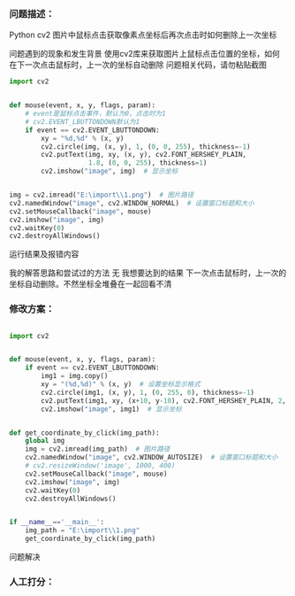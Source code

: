 ### 问题描述：
<p>Python cv2 图片中鼠标点击获取像素点坐标后再次点击时如何删除上一次坐标</p>
问题遇到的现象和发生背景
使用cv2库来获取图片上鼠标点击位置的坐标，如何在下一次点击鼠标时，上一次的坐标自动删除
问题相关代码，请勿粘贴截图

```python
import cv2


def mouse(event, x, y, flags, param):
    # event是鼠标点击事件，默认为0，点击时为1
    # cv2.EVENT_LBUTTONDOWN默认为1
    if event == cv2.EVENT_LBUTTONDOWN:
        xy = "%d,%d" % (x, y)
        cv2.circle(img, (x, y), 1, (0, 0, 255), thickness=-1)
        cv2.putText(img, xy, (x, y), cv2.FONT_HERSHEY_PLAIN,
                    1.8, (0, 0, 255), thickness=1)
        cv2.imshow("image", img)  # 显示坐标


img = cv2.imread("E:\import\\1.png")  # 图片路径
cv2.namedWindow("image", cv2.WINDOW_NORMAL)  # 设置窗口标题和大小
cv2.setMouseCallback("image", mouse)
cv2.imshow("image", img)
cv2.waitKey(0)
cv2.destroyAllWindows()


```
运行结果及报错内容

我的解答思路和尝试过的方法
无
我想要达到的结果
下一次点击鼠标时，上一次的坐标自动删除。不然坐标全堆叠在一起回看不清 
### 修改方案：


```python

import cv2


def mouse(event, x, y, flags, param):
    if event == cv2.EVENT_LBUTTONDOWN:
        img1 = img.copy()
        xy = "(%d,%d)" % (x, y)  # 设置坐标显示格式
        cv2.circle(img1, (x, y), 1, (0, 255, 0), thickness=-1)
        cv2.putText(img1, xy, (x+10, y-10), cv2.FONT_HERSHEY_PLAIN, 2, (0, 255, 0), thickness=1)
        cv2.imshow("image", img1)  # 显示坐标


def get_coordinate_by_click(img_path):
    global img
    img = cv2.imread(img_path)  # 图片路径
    cv2.namedWindow("image", cv2.WINDOW_AUTOSIZE)  # 设置窗口标题和大小
    # cv2.resizeWindow('image', 1000, 400)
    cv2.setMouseCallback("image", mouse)
    cv2.imshow("image", img)
    cv2.waitKey(0)
    cv2.destroyAllWindows()


if __name__=='__main__':
    img_path = "E:\import\\1.png"
    get_coordinate_by_click(img_path)


```
问题解决

### 人工打分：
